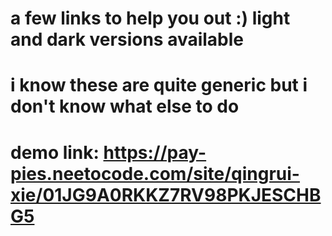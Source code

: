 # a few links to help you out :) light and dark versions available
# i know these are quite generic but i don't know what else to do
# demo link: https://pay-pies.neetocode.com/site/qingrui-xie/01JG9A0RKKZ7RV98PKJESCHBG5
